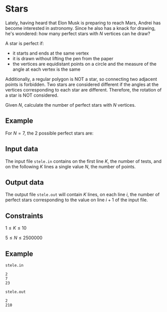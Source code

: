 # Stars

Lately, having heard that Elon Musk is preparing to reach Mars, Andrei has become interested in astronomy. Since he also has a knack for drawing, he's wondered: how many perfect stars with $N$ vertices can he draw?

A star is perfect if:
* it starts and ends at the same vertex
* it is drawn without lifting the pen from the paper
* the vertices are equidistant points on a circle and the measure of the angle at each vertex is the same

Additionally, a regular polygon is NOT a star, so connecting two adjacent points is forbidden. Two stars are considered different if the angles at the vertices corresponding to each star are different. Therefore, the rotation of a star is NOT considered.

Given $N$, calculate the number of perfect stars with $N$ vertices.

## Example

For $N = 7$, the 2 possible perfect stars are:

## Input data

The input file `stele.in` contains on the first line $K$, the number of tests, and on the following $K$ lines a single value $N$, the number of points.

## Output data

The output file `stele.out` will contain $K$ lines, on each line $i$, the number of perfect stars corresponding to the value on line $i+1$ of the input file.

## Constraints

$1 \leq K \leq 10$ 

$5 \leq N \leq 2500000$

## Example

`stele.in`
```
2
7
23
```

`stele.out`
```
2
210
```